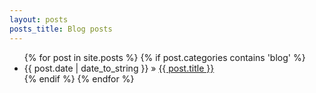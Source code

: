 ```yaml
---
layout: posts
posts_title: Blog posts
---
```


<ul class="posts unstyled">
	{% for post in site.posts %}
		{% if post.categories contains 'blog' %}
			<li><span>{{ post.date | date_to_string }}</span>  <span class="date_sep">&raquo;</span>  <a href="{{ BASE_PATH }}{{ post.url }}">{{ post.title }}</a></li>
		{% endif %}
	{% endfor %}
</ul>		


